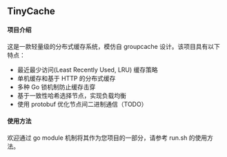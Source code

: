 ## TinyCache

#### 项目介绍

这是一款轻量级的分布式缓存系统，模仿自 groupcache 设计。该项目具有以下特点：

- 最近最少访问(Least Recently Used, LRU) 缓存策略
- 单机缓存和基于 HTTP 的分布式缓存
- 多种 Go 锁机制防止缓存击穿
- 基于一致性哈希选择节点，实现负载均衡
- 使用 protobuf 优化节点间二进制通信（TODO）

#### 使用方法

欢迎通过 go module 机制将其作为您项目的一部分，请参考 run.sh 的使用方法。

